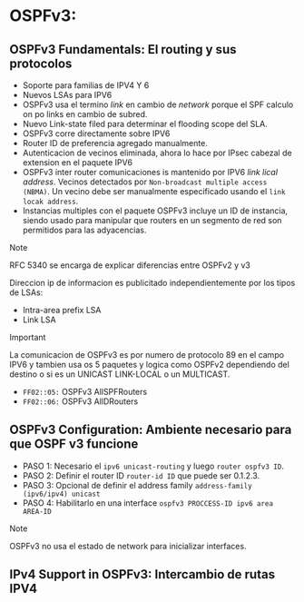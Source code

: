 # OSPFv3:

## OSPFv3 Fundamentals: El routing y sus protocolos

- Soporte para familias de IPV4 Y 6
- Nuevos LSAs para IPV6
- OSPFv3 usa el termino *link* en cambio de *network* porque el SPF calculo on po links en cambio de subred.
- Nuevo Link-state filed para determinar el flooding scope del SLA.
- OSPFv3 corre directamente sobre IPV6
- Router ID de preferencia agregado manualmente.
- Autenticacion de vecinos eliminada, ahora lo hace por IPsec cabezal de extension en el paquete IPV6
- OSPFv3 inter router comunicaciones is mantenido por IPV6 *link lical address*. Vecinos detectados por `Non-broadcast multiple access (NBMA)`. Un vecino debe ser manualmente especificado usando el `link locak address`.
- Instancias multiples con el paquete OSPFv3 incluye un ID de instancia, siendo usado para manipular que routers en un segmento de red son permitidos para las adyacencias.

> [!NOTE]
> RFC 5340 se encarga de explicar diferencias entre OSPFv2 y v3

Direccion ip de informacion es publicitado independientemente por los tipos de LSAs:

- Intra-area prefix LSA
- Link LSA

> [!IMPORTANT]
>La comunicacion de OSPFv3 es por numero de protocolo 89 en el campo IPV6 y tambien usa os 5 paquetes y logica como OSPFv2 dependiendo del destino o si es un UNICAST LINK-LOCAL o un MULTICAST.

- `FF02::05:` OSPFv3 AllSPFRouters
- `FF02::06:` OSPFv3 AllDRouters

## OSPFv3 Configuration: Ambiente necesario para que OSPF v3 funcione

- PASO 1: Necesario el `ipv6 unicast-routing` y luego `router ospfv3 ID`.
- PASO 2: Definir el router ID `router-id ID` que puede ser 0.1.2.3.
- PASO 3: Opcional de definir el address family `address-family (ipv6/ipv4) unicast`
- PASO 4: Habilitarlo en una interface `ospfv3 PROCCESS-ID ipv6 area AREA-ID`

> [!NOTE]
> OSPFv3 no usa el estado de network para inicializar interfaces.

## IPv4 Support in OSPFv3: Intercambio de rutas IPV4


